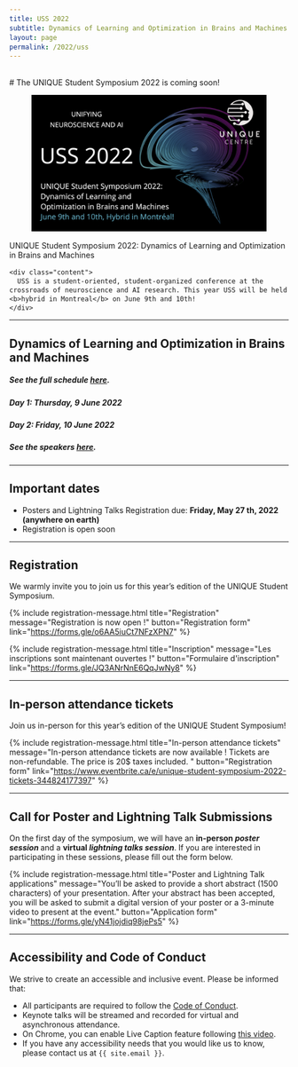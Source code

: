 ```yaml
---
title: USS 2022
subtitle: Dynamics of Learning and Optimization in Brains and Machines
layout: page
permalink: /2022/uss
---
```


<br>
# The UNIQUE Student Symposium 2022 is coming soon!

<div class="card">
  <div class="card-image">
    <figure class="image is-5by2">
      <img src="/assets/img/USS2022/banner.png" alt="USS 2022">
    </figure>
  </div>
  <div class="card-content">
    <div class="media">
      <div class="media-content">
        <p class="title is-4">UNIQUE Student Symposium 2022: Dynamics of Learning and Optimization in Brains and Machines</p>
      </div>
    </div>

    <div class="content">
      USS is a student-oriented, student-organized conference at the crossroads of neuroscience and AI research. This year USS will be held <b>hybrid in Montreal</b> on June 9th and 10th!
    </div>
  </div>
</div>

---

## Dynamics of Learning and Optimization in Brains and Machines

##### See the full schedule [here](schedule).
##### Day 1: Thursday, 9 June 2022
##### Day 2: Friday, 10 June 2022
##### See the speakers [here](speakers).


---

## Important dates

* Posters and Lightning Talks Registration due: <b>Friday, May 27 th, 2022 (anywhere on earth)</b>
* Registration is open soon

---

## Registration

We warmly invite you to join us for this year’s edition of the UNIQUE Student Symposium.

 {% include registration-message.html title="Registration" message="Registration is now open !" button="Registration form" link="https://forms.gle/o6AA5iuCt7NFzXPN7" %}

 {% include registration-message.html title="Inscription" message="Les inscriptions sont maintenant ouvertes !" button="Formulaire d'inscription" link="https://forms.gle/JQ3ANrNnE6QqJwNy8" %}

---
## In-person attendance tickets 

Join us in-person for this year’s edition of the UNIQUE Student Symposium!

 {% include registration-message.html title="In-person attendance tickets" message="In-person attendance tickets are now available ! Tickets are non-refundable.
The price is 20$ taxes included. " button="Registration form" link="https://www.eventbrite.ca/e/unique-student-symposium-2022-tickets-344824177397" %}

 

---

## Call for Poster and Lightning Talk Submissions

On the first day of the symposium, we will have an <b> in-person _poster session_ </b> and a <b> virtual _lightning talks session_</b>. If you are interested in participating in these sessions, please fill out the form below.

{% include registration-message.html title="Poster and Lightning Talk applications" message="You’ll be asked to provide a short abstract (1500 characters) of your presentation. After your abstract has been accepted, you will be asked to submit a digital version of your poster or a 3-minute video to present at the event." button="Application form" link="https://forms.gle/yN41jojdiq98jePs5" %}

---


## Accessibility and Code of Conduct

We strive to create an accessible and inclusive event. Please be informed that:

- All participants are required to follow the [Code of Conduct](coc).
- Keynote talks will be streamed and recorded for virtual and asynchronous attendance.
- On Chrome, you can enable Live Caption feature following [this video](https://www.youtube.com/embed/KDP8a5s8yaU).
- If you have any accessibility needs that you would like us to know, please contact us at `{{ site.email }}`.
